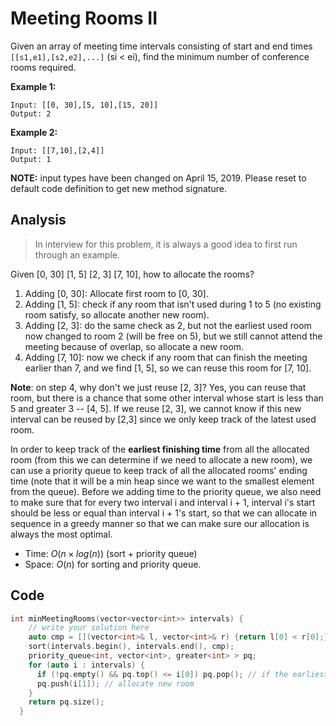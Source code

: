 # Meeting Rooms II

Given an array of meeting time intervals consisting of start and end times `[[s1,e1],[s2,e2],...]` (si < ei), find the minimum number of conference rooms required.

**Example 1:**

```
Input: [[0, 30],[5, 10],[15, 20]]
Output: 2
```

**Example 2:**

```
Input: [[7,10],[2,4]]
Output: 1
```

**NOTE:** input types have been changed on April 15, 2019. Please reset to default code definition to get new method signature.

## Analysis

> In interview for this problem, it is always a good idea to first run through an example.

Given [0, 30] [1, 5] [2, 3] [7, 10], how to allocate the rooms?

1. Adding [0, 30]: Allocate first room to [0, 30].
2. Adding [1, 5]: check if any room that isn't used during 1 to 5 (no existing room satisfy, so allocate another new room).
3. Adding [2, 3]: do the same check as 2, but not the earliest used room now changed to room 2 (will be free on 5), but we still cannot attend the meeting because of overlap, so allocate a new room.
4. Adding [7, 10]: now we check if any room that can finish the meeting earlier than 7, and we find [1, 5], so we can reuse this room for [7, 10].

**Note**: on step 4, why don't we just reuse [2, 3]? Yes, you can reuse that room, but there is a chance that some other interval whose start is less than 5 and greater 3 -- [4, 5]. If we reuse [2, 3], we cannot know if this new interval can be reused by [2,3] since we only keep track of the latest used room.

In order to keep track of the **earliest finishing time** from all the allocated room (from this we can determine if we need to allocate a new room), we can use a priority queue to keep track of all the allocated rooms' ending time (note that it will be a min heap since we want to the smallest element from the queue). Before we adding time to the priority queue, we also need to make sure that for every two interval i and interval i + 1, interval i's start should be less or equal than interval i + 1's start, so that we can allocate in sequence in a greedy manner so that we can make sure our allocation is always the most optimal.

* Time: $O(n \times log(n))$ (sort + priority queue)
* Space: $O(n)$ for sorting and priority queue.

## Code

```c
int minMeetingRooms(vector<vector<int>> intervals) {
    // write your solution here
    auto cmp = [](vector<int>& l, vector<int>& r) {return l[0] < r[0];};
    sort(intervals.begin(), intervals.end(), cmp);
    priority_queue<int, vector<int>, greater<int> > pq;
    for (auto i : intervals) {
      if (!pq.empty() && pq.top() <= i[0]) pq.pop(); // if the earliest ending room is less than current room, we can reuse that room
      pq.push(i[1]); // allocate new room
    }
    return pq.size();
  }
```